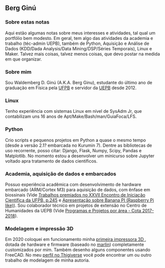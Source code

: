 ## Berg Ginú

### Sobre estas notas

Aqui estão algumas notas sobre meus interesses e atividades, tal qual um portfólio bem modesto. Em geral, tem algo das atividades da academia e trabalho (téc-admin UEPB), também de Python, Aquisição e Análise de Dados (KDD/Dada Analysis/Data Mining/DSP/Séries Temporais), Linux e Maker. Talvez mais coisas, talvez menos coisas, que devo postar na medida em que organizar.

### Sobre mim

Sou Waldemberg D. Ginú (A.K.A. Berg Ginu), estudante do último ano de graduação em Física pela [UFPB][ufpb] e servidor da [UEPB][uepb] desde 2012.

### Linux
Tenho experiência com sistemas Linux em nível de SysAdm Jr, que contabilizam uns 16 anos de Apt/Make/Bash/man/GuiaFoca/LFS.

### Python
Crio scripts e pequenos projetos em Python a quase o mesmo tempo (desde a versão 2.1? embarcada no Kurumin 7). Dentre as bibliotecas  de uso recorrente, posso citar: Django, Flask, Numpy, Scipy, Pandas e Matplotlib. No momento estou a desenvolver um minicurso sobre Jupyter voltado apra tratamento de dados científicos.

### Academia, aquisição de dados e embarcados
Possuo experiência acadêmica com desenvolvimento de hardware embarcado (ARM/Cortex M3) para aquisição de dados, com ênfase em biossinais (Vide [Trabalhos premiados no XXVII Encontro 
de Iniciação Científica da UFPB, p.245][iniciados] e [Apresentação sobre Banana PI (Raspberry Pi like)][apres_bpi]). Sou colaborador técnico em projetos de extensão no Centro de Humanidades da UEPB (Vide [Programas e Projetos por área - Cota 2017-2018][uepb_projeto_ex1]).

### Modelagem e impressão 3D
Em 2020 coloquei em funcionamento minha [primeira impressora 3D ][igi3], dotada de hardware e firmware (baseado no [marlin][marlin]) completamente customizados por mim. Também desenho alguns componentes usando FreeCAD. No meu [perfil no Thigiverse][thigiverse] você pode encontrar um ou outro trabalho de modelagem de minha autoria.


[iniciados]: http://www.propesq.ufpb.br/propesq/contents/downloads/serie-iniciados/iniciadosvol25.pdf#page=245
[ufpb]: https://www.ufpb.br/
[uepb]: https://uepb.edu.br/
[apres_bpi]: https://www.slideshare.net/bergginu/pal-bpi
[igi3]: https://www.instagram.com/p/CBX14ijAhMZ/?utm_medium=copy_link
[marlin]: https://marlinfw.org/
[thigiverse]: https://www.thingiverse.com/bergginu/designs
[uepb_projeto_ex1]: https://proreitorias.uepb.edu.br/proex/download/documentos/1.-CADASTRO-DE-TODOS-OS-PROGRAMAS-E-PROJETOS-POR-AREA-COORDENADORES-COLABORADORES-E-TEC.-ADMINISTRATIVOS.pdf#page=16
